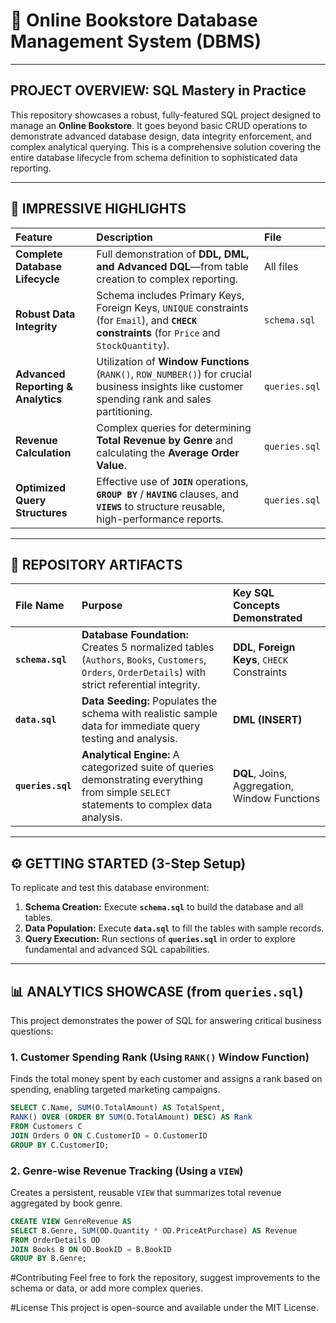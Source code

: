 # 🚀 Online Bookstore Database Management System (DBMS)

-----

## PROJECT OVERVIEW: SQL Mastery in Practice

This repository showcases a robust, fully-featured SQL project designed to manage an **Online Bookstore**. It goes beyond basic CRUD operations to demonstrate advanced database design, data integrity enforcement, and complex analytical querying. This is a comprehensive solution covering the entire database lifecycle from schema definition to sophisticated data reporting.

-----

## 🎯 IMPRESSIVE HIGHLIGHTS

| Feature | Description | File |
| :--- | :--- | :--- |
| **Complete Database Lifecycle** | Full demonstration of **DDL, DML, and Advanced DQL**—from table creation to complex reporting. | All files |
| **Robust Data Integrity** | Schema includes Primary Keys, Foreign Keys, `UNIQUE` constraints (for `Email`), and **`CHECK` constraints** (for `Price` and `StockQuantity`). | `schema.sql` |
| **Advanced Reporting & Analytics** | Utilization of **Window Functions** (`RANK()`, `ROW_NUMBER()`) for crucial business insights like customer spending rank and sales partitioning. | `queries.sql` |
| **Revenue Calculation** | Complex queries for determining **Total Revenue by Genre** and calculating the **Average Order Value**. | `queries.sql` |
| **Optimized Query Structures** | Effective use of **`JOIN`** operations, **`GROUP BY`** / **`HAVING`** clauses, and **`VIEWS`** to structure reusable, high-performance reports. | `queries.sql` |

-----

## 📂 REPOSITORY ARTIFACTS

| File Name | Purpose | Key SQL Concepts Demonstrated |
| :--- | :--- | :--- |
| **`schema.sql`** | **Database Foundation:** Creates 5 normalized tables (`Authors`, `Books`, `Customers`, `Orders`, `OrderDetails`) with strict referential integrity. | **DDL**, **Foreign Keys**, `CHECK` Constraints |
| **`data.sql`** | **Data Seeding:** Populates the schema with realistic sample data for immediate query testing and analysis. | **DML (INSERT)** |
| **`queries.sql`** | **Analytical Engine:** A categorized suite of queries demonstrating everything from simple `SELECT` statements to complex data analysis. | **DQL**, Joins, Aggregation, Window Functions |

-----

## ⚙️ GETTING STARTED (3-Step Setup)

To replicate and test this database environment:

1.  **Schema Creation:** Execute **`schema.sql`** to build the database and all tables.
2.  **Data Population:** Execute **`data.sql`** to fill the tables with sample records.
3.  **Query Execution:** Run sections of **`queries.sql`** in order to explore fundamental and advanced SQL capabilities.

-----

## 📊 ANALYTICS SHOWCASE (from `queries.sql`)

This project demonstrates the power of SQL for answering critical business questions:

### 1\. Customer Spending Rank (Using `RANK()` Window Function)

Finds the total money spent by each customer and assigns a rank based on spending, enabling targeted marketing campaigns.

```sql
SELECT C.Name, SUM(O.TotalAmount) AS TotalSpent,
RANK() OVER (ORDER BY SUM(O.TotalAmount) DESC) AS Rank
FROM Customers C
JOIN Orders O ON C.CustomerID = O.CustomerID
GROUP BY C.CustomerID;
```

### 2\. Genre-wise Revenue Tracking (Using a `VIEW`)

Creates a persistent, reusable `VIEW` that summarizes total revenue aggregated by book genre.

```sql
CREATE VIEW GenreRevenue AS
SELECT B.Genre, SUM(OD.Quantity * OD.PriceAtPurchase) AS Revenue
FROM OrderDetails OD
JOIN Books B ON OD.BookID = B.BookID
GROUP BY B.Genre;
```

#Contributing
Feel free to fork the repository, suggest improvements to the schema or data, or add more complex queries.

#License
This project is open-source and available under the MIT License.
